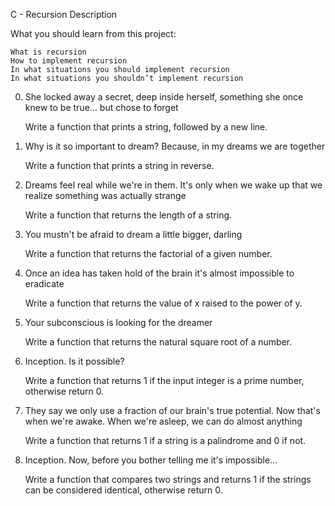 C - Recursion
Description

What you should learn from this project:

    What is recursion
    How to implement recursion
    In what situations you should implement recursion
    In what situations you shouldn’t implement recursion

0. She locked away a secret, deep inside herself, something she once knew to be true... but chose to forget

    Write a function that prints a string, followed by a new line.

1. Why is it so important to dream? Because, in my dreams we are together

    Write a function that prints a string in reverse.

2. Dreams feel real while we're in them. It's only when we wake up that we realize something was actually strange

    Write a function that returns the length of a string.

3. You mustn't be afraid to dream a little bigger, darling

    Write a function that returns the factorial of a given number.

4. Once an idea has taken hold of the brain it's almost impossible to eradicate

    Write a function that returns the value of x raised to the power of y.

5. Your subconscious is looking for the dreamer

    Write a function that returns the natural square root of a number.

6. Inception. Is it possible?

    Write a function that returns 1 if the input integer is a prime number, otherwise return 0.

7. They say we only use a fraction of our brain's true potential. Now that's when we're awake. When we're asleep, we can do almost anything

    Write a function that returns 1 if a string is a palindrome and 0 if not.

8. Inception. Now, before you bother telling me it's impossible...

    Write a function that compares two strings and returns 1 if the strings can be considered identical, otherwise return 0.

